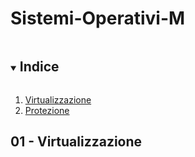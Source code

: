 # Sistemi-Operativi-M

<details open="open">
  <summary><h2 style="display: inline-block">Indice</h2></summary>
  <ol>
    <li>
      <a href="#01 - virtualizzazione">Virtualizzazione</a>
      <!--<ul>
        <li><a href="#built-with">Built With</a></li>
      </ul>-->
    </li>
    <li>
      <a href="#02-Protezione">Protezione</a>
    </li>
  </ol>
</details>

## 01 - Virtualizzazione
